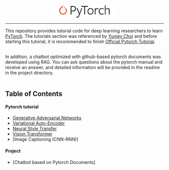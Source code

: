 <p align="center"><img width="40%" src="logo/pytorch_logo_2018.svg" /></p>

--------------------------------------------------------------------------------

This repository provides tutorial code for deep learning researchers to learn [PyTorch](https://github.com/pytorch/pytorch). The tutorials section was referenced by [Yunjey Choi](https://github.com/yunjey/pytorch-tutorial) and before starting this tutorial, it is recommended to finish [Official Pytorch Tutorial](http://pytorch.org/tutorials/beginner/deep_learning_60min_blitz.html).
<br/>

<br/>
In addition, a chatbot optimized with github-based pytorch documents was developed using RAG. You can ask questions about the pytorch manual and receive an answer, and detailed information will be provided in the readme in the project directory.


<br/>
<br/>

## Table of Contents

#### Pytorch tutorial
* [Generative Adversarial Networks](https://github.com/junghwanie/advanced-pytorch-tutorial/blob/main/tutorials/advanced/generative_adversarial_network/main.py#L46-L61)
* [Variational Auto-Encoder](https://github.com/junghwanie/advanced-pytorch-tutorial/blob/main/tutorials/advanced/variational_autoencoder/main.py#L38-L64)
* [Neural Style Transfer](https://github.com/yunjey/pytorch-tutorial/tree/master/tutorials/03-advanced/neural_style_transfer)
* [Vision Transformer](https://github.com/junghwanie/advanced-pytorch-tutorial/tree/main/tutorials/examples/vision_transformer)
* [Image Captioning (CNN-RNN)]

#### Project
* [Chatbot based on Pytorch Documents]
